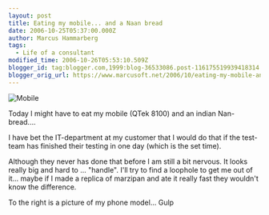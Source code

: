 ```yaml
---
layout: post
title: Eating my mobile... and a Naan bread
date: 2006-10-25T05:37:00.000Z
author: Marcus Hammarberg
tags:
  - Life of a consultant
modified_time: 2006-10-26T05:53:10.509Z
blogger_id: tag:blogger.com,1999:blog-36533086.post-116175519939418314
blogger_orig_url: https://www.marcusoft.net/2006/10/eating-my-mobile-and-nanbread.html
---
```


![Mobile](http://www.myqtek.com/media/12359-8100_front.gif)

Today I might have to eat my mobile (QTek 8100) and an indian Nan-bread....

I have bet the IT-department at my customer that I would do that if the test-team has finished their testing in one day (which is the set time).

Although they never has done that before I am still a bit nervous. It looks really big and hard to ... "handle". I'll try to find a loophole to get me out of it... maybe if I made a replica of marzipan and ate it really fast they wouldn't know the difference.

To the right is a picture of my phone model... Gulp
